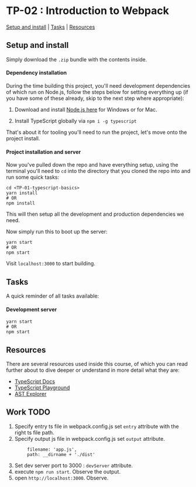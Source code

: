 # TP-02 : Introduction to Webpack
[Setup and install](#setup-and-install) | [Tasks](#tasks) | [Resources](#resources)

## Setup and install

Simply download the `.zip` bundle with the contents inside.

#### Dependency installation

During the time building this project, you'll need development dependencies of
which run on Node.js, follow the steps below for setting everything up (if you
have some of these already, skip to the next step where appropriate):

1. Download and install [Node.js here](https://nodejs.org/en/download/) for
   Windows or for Mac.

2. Install TypeScript globally via `npm i -g typescript`

That's about it for tooling you'll need to run the project, let's move onto the
project install.

#### Project installation and server

Now you've pulled down the repo and have everything setup, using the terminal
you'll need to `cd` into the directory that you cloned the repo into and run
some quick tasks:

```
cd <TP-01-typescript-basics>
yarn install
# OR
npm install
```

This will then setup all the development and production dependencies we need.

Now simply run this to boot up the server:

```
yarn start
# OR
npm start
```

Visit `localhost:3000` to start building.

## Tasks

A quick reminder of all tasks available:

#### Development server

```
yarn start
# OR
npm start
```

## Resources

There are several resources used inside this course, of which you can read
further about to dive deeper or understand in more detail what they are:

* [TypeScript Docs](https://www.typescriptlang.org)
* [TypeScript Playground](https://www.typescriptlang.org/play)
* [AST Explorer](https://astexplorer.net)


## Work TODO

1. Specify entry ts file in webpack.config.js set `entry` attribute with the right ts file path. 
2. Specify output js file in webpack.config.js set `output` attribute. 
```
        filename: 'app.js',
        path: __dirname + './dist'
```
3. Set dev server port to 3000 : `devServer` attribute.
4. execute `npm run start`. Observe the output. 
5. open `http://localhost:3000`. Observe. 
